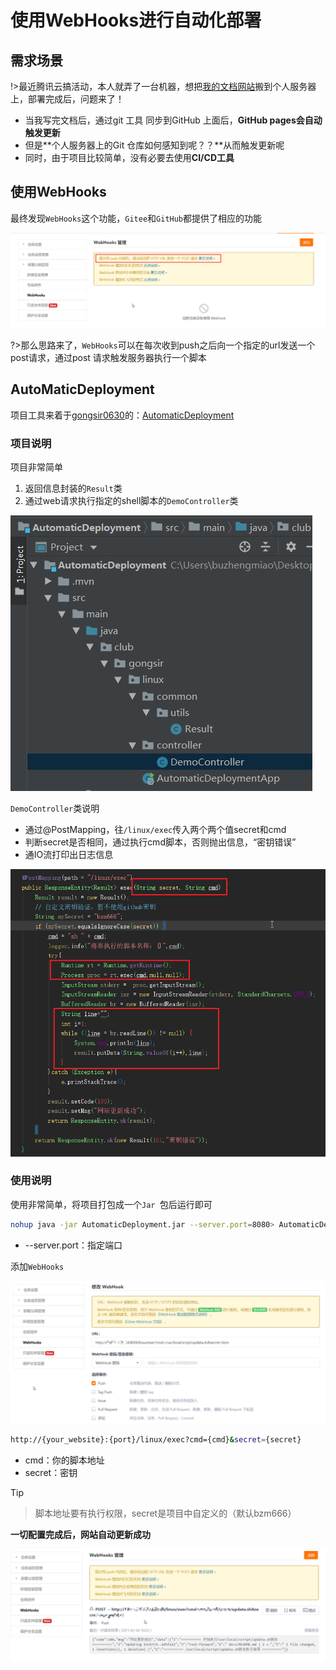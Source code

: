 # 使用WebHooks进行自动化部署

## 需求场景

!>最近腾讯云搞活动，本人就弄了一台机器，想把[我的文档网站](https://qianzai.github.io/mydocs/#/)搬到个人服务器上，部署完成后，问题来了！

- 当我写完文档后，通过git 工具 同步到GitHub 上面后，**GitHub pages会自动触发更新**
- 但是**个人服务器上的Git 仓库如何感知到呢？？**从而触发更新呢
- 同时，由于项目比较简单，没有必要去使用**CI/CD工具**

## 使用WebHooks

最终发现`WebHooks`这个功能，`Gitee`和`GitHub`都提供了相应的功能

![image-20210204094752123](media/使用WebHooks进行自动化部署.assets/image-20210204094752123.png)

?>那么思路来了，`WebHooks`可以在每次收到push之后向一个指定的url发送一个post请求，通过post 请求触发服务器执行一个脚本



## AutoMaticDeployment

项目工具来着于[gongsir0630](https://github.com/gongsir0630)的：[AutomaticDeployment](https://github.com/gongsir0630/AutomaticDeployment)

### 项目说明

项目非常简单

1. 返回信息封装的`Result`类
2. 通过web请求执行指定的shell脚本的`DemoController`类

![image-20210204102932975](media/使用WebHooks进行自动化部署.assets/image-20210204102932975.png)

`DemoController`类说明

- 通过@PostMapping，往`/linux/exec`传入两个两个值secret和cmd
- 判断secret是否相同，通过执行cmd脚本，否则抛出信息，“密钥错误”
- 通IO流打印出日志信息

![image-20210204103503733](media/使用WebHooks进行自动化部署.assets/image-20210204103503733.png)

### 使用说明

使用非常简单，将项目打包成一个`Jar `包后运行即可

```bash
nohup java -jar AutomaticDeployment.jar --server.port=8080> AutomaticDeployment.out 2>&1 &
```

- --server.port：指定端口

添加`WebHooks`

![image-20210204101256963](media/使用WebHooks进行自动化部署.assets/image-20210204101256963.png)

```bash
http://{your_website}:{port}/linux/exec?cmd={cmd}&secret={secret}
```

- cmd：你的脚本地址
- secret：密钥

> [!TIP] 

> 脚本地址要有执行权限，secret是项目中自定义的（默认bzm666）

**一切配置完成后，网站自动更新成功**

![image-20210204102604320](media/使用WebHooks进行自动化部署.assets/image-20210204102604320.png)